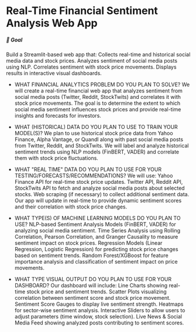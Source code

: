 # Real-Time Financial Sentiment Analysis Web App
##### 🎯 Goal
Build a Streamlit-based web app that:
Collects real-time and historical social media data and stock prices.
Analyzes sentiment of social media posts using NLP.
Correlates sentiment with stock price movements.
Displays results in interactive visual dashboards.

- WHAT FINANCIAL ANALYTICS PROBLEM DO YOU PLAN TO SOLVE?
We will create a real-time financial web app that analyzes sentiment from social media posts (Twitter, Reddit, StockTwits) and correlates it with stock price movements. The goal is to determine the extent to which social media sentiment influences stock prices and provide real-time insights and forecasts for investors.

- WHAT (HISTORICAL) DATA DO YOU PLAN TO USE TO TRAIN YOUR MODEL(S)?
We plan to use historical stock price data from Yahoo Finance, Alpha Vantage, or Quandl along with past social media posts from Twitter, Reddit, and StockTwits. We will label and analyze historical sentiment trends using NLP models (FinBERT, VADER) and correlate them with stock price fluctuations.

- WHAT "REAL TIME" DATA DO YOU PLAN TO USE FOR YOUR TESTING/FORECASTS/RECOMMENDATIONS?
We will use:
Yahoo Finance API for real-time stock price updates.
Twitter API, Reddit API, StockTwits API to fetch and analyze social media posts about selected stocks.
Web scraping (if necessary) to collect additional sentiment data.
Our app will update in real-time to provide dynamic sentiment scores and their correlation with stock price changes.

- WHAT TYPE(S) OF MACHINE LEARNING MODELS DO YOU PLAN TO USE?
NLP-based Sentiment Analysis Models (FinBERT, VADER) for analyzing social media sentiment.
Time Series Analysis using Rolling Correlation, Pearson Correlation, and Granger Causality to measure sentiment impact on stock prices.
Regression Models (Linear Regression, Logistic Regression) for predicting stock price changes based on sentiment trends.
Random Forest/XGBoost for feature importance analysis and classification of sentiment impact on price movements.

- WHAT TYPE VISUAL OUTPUT DO YOU PLAN TO USE FOR YOUR DASHBOARD?
Our dashboard will include:
Line Charts showing real-time stock price and sentiment trends.
Scatter Plots visualizing correlation between sentiment score and stock price movement.
Sentiment Score Gauges to display live sentiment strength.
Heatmaps for sector-wise sentiment analysis.
Interactive Sliders to allow users to adjust parameters (time window, stock selection).
Live News & Social Media Feed showing analyzed posts contributing to sentiment scores.
